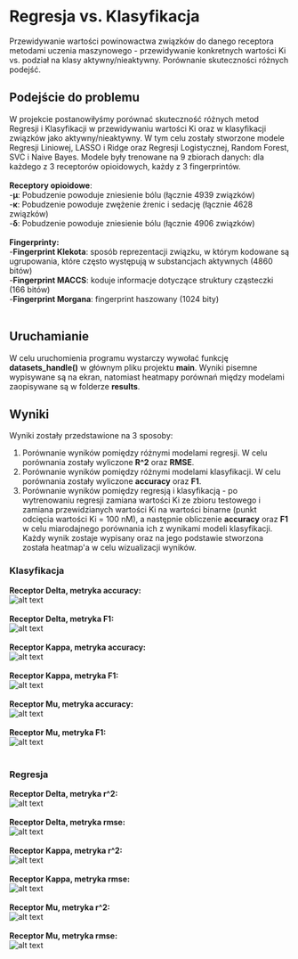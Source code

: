 # Regresja vs. Klasyfikacja
Przewidywanie wartości powinowactwa związków do danego receptora metodami uczenia maszynowego - przewidywanie konkretnych wartości Ki vs. podział na klasy aktywny/nieaktywny. Porównanie skuteczności różnych podejść.

## Podejście do problemu
W projekcie postanowiłyśmy porównać skuteczność różnych metod Regresji i Klasyfikacji w przewidywaniu wartości Ki oraz w klasyfikacji związków jako aktywny/nieaktywny. W tym celu zostały stworzone modele Regresji Liniowej, LASSO i Ridge oraz Regresji Logistycznej, Random Forest, SVC i Naive Bayes. Modele były trenowane na 9 zbiorach danych: dla każdego z 3 receptorów opioidowych, każdy z 3 fingerprintów.<br /> <br />
**Receptory opioidowe**:  <br />
-**µ**: Pobudzenie powoduje zniesienie bólu (łącznie 4939 związków) <br />
-**κ**: Pobudzenie powoduje zwężenie źrenic i sedację (łącznie 4628 związków) <br />
-**δ**: Pobudzenie powoduje zniesienie bólu (łącznie 4906 związków) <br />
<br />
**Fingerprinty:** <br />
-**Fingerprint Klekota**: sposób reprezentacji związku, w którym kodowane są ugrupowania, które często występują w substancjach aktywnych (4860 bitów) <br />
-**Fingerprint MACCS**: koduje informacje dotyczące struktury cząsteczki (166 bitów)<br />
-**Fingerprint Morgana**: fingerprint haszowany (1024 bity)<br />
<br /> 

## Uruchamianie
W celu uruchomienia programu wystarczy wywołać funkcję **datasets_handle()** w głównym pliku projektu **main**. Wyniki pisemne wypisywane są na ekran, natomiast heatmapy porównań między modelami zaopisywane są w folderze **results**.

## Wyniki
Wyniki zostały przedstawione na 3 sposoby:<br />
1. Porównanie wyników pomiędzy różnymi modelami regresji. W celu porównania zostały wyliczone **R^2** oraz **RMSE**.<br />
2. Porównanie wyników pomiędzy różnymi modelami klasyfikacji. W celu porównania zostały wyliczone **accuracy** oraz **F1**.<br />
3. Porównanie wyników pomiędzy regresją i klasyfikacją - po wytrenowaniu regresji zamiana wartości Ki ze zbioru testowego i zamiana przewidzianych wartości Ki na wartości binarne (punkt odcięcia wartości Ki = 100 nM), a następnie obliczenie **accuracy** oraz **F1** w celu miarodajnego porównania ich z wynikami modeli klasyfikacji.<br />
Każdy wynik zostaje wypisany oraz na jego podstawie stworzona została heatmap'a w celu wizualizacji wyników.

### Klasyfikacja
**Receptor Delta, metryka accuracy:**<br />
![alt text](https://github.com/Seygaa/umwpl2021/blob/main/results/delta_accuracy.png?raw=true)<br /><br />
**Receptor Delta, metryka F1:**<br />
![alt text](https://github.com/Seygaa/umwpl2021/blob/main/results/delta_f1.png?raw=true)<br /><br />
**Receptor Kappa, metryka accuracy:**<br />
![alt text](https://github.com/Seygaa/umwpl2021/blob/main/results/kappa_accuracy.png?raw=true)<br /><br />
**Receptor Kappa, metryka F1:**<br />
![alt text](https://github.com/Seygaa/umwpl2021/blob/main/results/kappa_f1.png?raw=true)<br /><br />
**Receptor Mu, metryka accuracy:**<br />
![alt text](https://github.com/Seygaa/umwpl2021/blob/main/results/mu_accuracy.png?raw=true)<br /><br />
**Receptor Mu, metryka F1:**<br />
![alt text](https://github.com/Seygaa/umwpl2021/blob/main/results/mu_f1.png?raw=true)<br /><br />

### Regresja
**Receptor Delta, metryka r^2:**<br />
![alt text](https://github.com/Seygaa/umwpl2021/blob/main/results/delta_r2.png?raw=true)<br /><br />
**Receptor Delta, metryka rmse:**<br />
![alt text](https://github.com/Seygaa/umwpl2021/blob/main/results/delta_rmse.png?raw=true)<br /><br />
**Receptor Kappa, metryka r^2:**<br />
![alt text](https://github.com/Seygaa/umwpl2021/blob/main/results/kappa_r2.png?raw=true)<br /><br />
**Receptor Kappa, metryka rmse:**<br />
![alt text](https://github.com/Seygaa/umwpl2021/blob/main/results/kappa_rmse.png?raw=true)<br /><br />
**Receptor Mu, metryka r^2:**<br />
![alt text](https://github.com/Seygaa/umwpl2021/blob/main/results/mu_r2.png?raw=true)<br /><br />
**Receptor Mu, metryka rmse:**<br />
![alt text](https://github.com/Seygaa/umwpl2021/blob/main/results/mu_rmse.png?raw=true)<br /><br />
